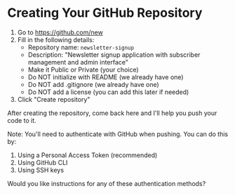 # Creating Your GitHub Repository

1. Go to https://github.com/new
2. Fill in the following details:
   - Repository name: `newsletter-signup`
   - Description: "Newsletter signup application with subscriber management and admin interface"
   - Make it Public or Private (your choice)
   - Do NOT initialize with README (we already have one)
   - Do NOT add .gitignore (we already have one)
   - Do NOT add a license (you can add this later if needed)
3. Click "Create repository"

After creating the repository, come back here and I'll help you push your code to it.

Note: You'll need to authenticate with GitHub when pushing. You can do this by:
1. Using a Personal Access Token (recommended)
2. Using GitHub CLI
3. Using SSH keys

Would you like instructions for any of these authentication methods?